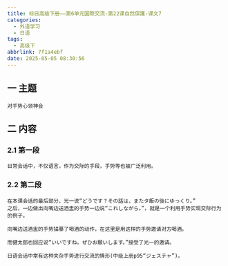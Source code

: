 ```yaml
---
title: 标日高级下册——第6单元国際交流-第22课自然保護-课文7
categories:
  - 外语学习
  - 日语
tags:
  - 高级下
abbrlink: 7f1a4ebf
date: 2025-05-05 08:30:56
---
```

## 一 主题

```
对手势心领神会
```

<!--more-->

## 二 内容

### 2.1 第一段

```
日常会话中，不仅语言，作为交际的手段，手势等也被广泛利用。
```

### 2.2 第二段

```
在本课会话的最后部分，光一说“どうです？その話は，またタ飯の後にゆっくり。”
之后，一边做出向嘴边送酒盅的手势一边说“これしながら。”，就是一个利用手势实现交际行为的例子。

向嘴边送酒盅的手势描摹了喝酒的动作，在这里是用这样的手势邀请对方喝酒。

而健太郎也回应说“いいですね。ぜひお願いします。”接受了光一的邀请。

日语会话中常有这种夹杂手势进行交流的情形(中级上册p95“ジェスチャ”)。
```

